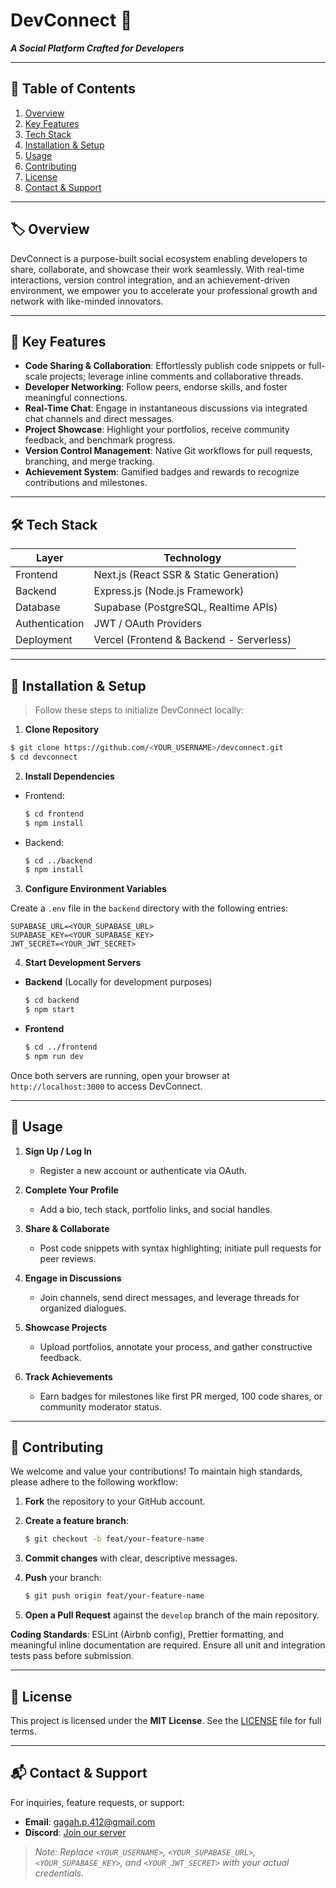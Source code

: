 # **DevConnect** 🚀

***A Social Platform Crafted for Developers***

---

## 📌 Table of Contents

1. [Overview](#overview)
2. [Key Features](#key-features)
3. [Tech Stack](#tech-stack)
4. [Installation & Setup](#installation--setup)
5. [Usage](#usage)
6. [Contributing](#contributing)
7. [License](#license)
8. [Contact & Support](#contact--support)

---

## 🏷️ Overview

DevConnect is a purpose-built social ecosystem enabling developers to share, collaborate, and showcase their work seamlessly. With real-time interactions, version control integration, and an achievement-driven environment, we empower you to accelerate your professional growth and network with like-minded innovators.

---

## 🚀 Key Features

* **Code Sharing & Collaboration**: Effortlessly publish code snippets or full-scale projects; leverage inline comments and collaborative threads.
* **Developer Networking**: Follow peers, endorse skills, and foster meaningful connections.
* **Real-Time Chat**: Engage in instantaneous discussions via integrated chat channels and direct messages.
* **Project Showcase**: Highlight your portfolios, receive community feedback, and benchmark progress.
* **Version Control Management**: Native Git workflows for pull requests, branching, and merge tracking.
* **Achievement System**: Gamified badges and rewards to recognize contributions and milestones.

---

## 🛠️ Tech Stack

| Layer          | Technology                               |
| -------------- | ---------------------------------------- |
| Frontend       | Next.js (React SSR & Static Generation)  |
| Backend        | Express.js (Node.js Framework)           |
| Database       | Supabase (PostgreSQL, Realtime APIs)     |
| Authentication | JWT / OAuth Providers                    |
| Deployment     | Vercel (Frontend & Backend - Serverless) |

---

## 🔧 Installation & Setup

> Follow these steps to initialize DevConnect locally:

1. **Clone Repository**

```bash
$ git clone https://github.com/<YOUR_USERNAME>/devconnect.git
$ cd devconnect
```

2. **Install Dependencies**

* Frontend:

  ```bash
  $ cd frontend
  $ npm install
  ```
* Backend:

  ```bash
  $ cd ../backend
  $ npm install
  ```

3. **Configure Environment Variables**

Create a `.env` file in the `backend` directory with the following entries:

```dotenv
SUPABASE_URL=<YOUR_SUPABASE_URL>
SUPABASE_KEY=<YOUR_SUPABASE_KEY>
JWT_SECRET=<YOUR_JWT_SECRET>
```

4. **Start Development Servers**

* **Backend** (Locally for development purposes)

  ```bash
  $ cd backend
  $ npm start
  ```
* **Frontend**

  ```bash
  $ cd ../frontend
  $ npm run dev
  ```

Once both servers are running, open your browser at `http://localhost:3000` to access DevConnect.

---

## 🎯 Usage

1. **Sign Up / Log In**

   * Register a new account or authenticate via OAuth.
2. **Complete Your Profile**

   * Add a bio, tech stack, portfolio links, and social handles.
3. **Share & Collaborate**

   * Post code snippets with syntax highlighting; initiate pull requests for peer reviews.
4. **Engage in Discussions**

   * Join channels, send direct messages, and leverage threads for organized dialogues.
5. **Showcase Projects**

   * Upload portfolios, annotate your process, and gather constructive feedback.
6. **Track Achievements**

   * Earn badges for milestones like first PR merged, 100 code shares, or community moderator status.

---

## 🤝 Contributing

We welcome and value your contributions! To maintain high standards, please adhere to the following workflow:

1. **Fork** the repository to your GitHub account.
2. **Create a feature branch**:

   ```bash
   $ git checkout -b feat/your-feature-name
   ```
3. **Commit changes** with clear, descriptive messages.
4. **Push** your branch:

   ```bash
   $ git push origin feat/your-feature-name
   ```
5. **Open a Pull Request** against the `develop` branch of the main repository.

**Coding Standards**: ESLint (Airbnb config), Prettier formatting, and meaningful inline documentation are required. Ensure all unit and integration tests pass before submission.

---

## 📜 License

This project is licensed under the **MIT License**. See the [LICENSE](LICENSE) file for full terms.

---

## 📬 Contact & Support

For inquiries, feature requests, or support:

* **Email**: [gagah.p.412@gmail.com](mailto:gagah.p.412@gmail.com)
* **Discord**: [Join our server](https://discord.gg/ev5G3HbQ)

> *Note: Replace `<YOUR_USERNAME>`, `<YOUR_SUPABASE_URL>`, `<YOUR_SUPABASE_KEY>`, and `<YOUR_JWT_SECRET>` with your actual credentials.*
